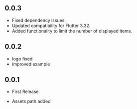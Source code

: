 ## 0.0.3

- Fixed dependency issues.
- Updated compatibility for Flutter 3.32.
- Added functionality to limit the number of displayed items.

## 0.0.2

- logo fixed
- improved example

## 0.0.1

- First Release

- Assets path added
